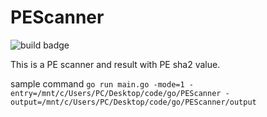 # PEScanner

![build badge](https://github.com/petershen0307/PEScanner/actions/workflows/build.yml/badge.svg)

This is a PE scanner and result with PE sha2 value.

sample command
`go run main.go -mode=1 -entry=/mnt/c/Users/PC/Desktop/code/go/PEScanner -output=/mnt/c/Users/PC/Desktop/code/go/PEScanner/output`
